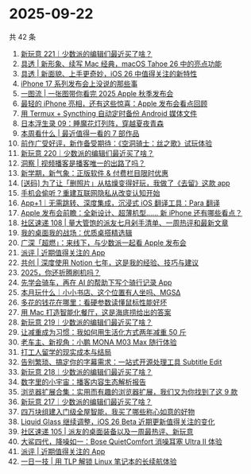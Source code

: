 # 2025-09-22

共 42 条

<!-- BEGIN SSPAI -->
<!-- 最后更新时间 2025-09-22 04:25:29 +0800 -->
1. [新玩意 221｜少数派的编辑们最近买了啥？](https://sspai.com/post/102616)
1. [具透 | 新形象、续写 Mac 经典，macOS Tahoe 26 中的亮点功能](https://sspai.com/post/102583)
1. [具透 | 新面貌、上手更奇妙，iOS 26 中值得关注的新特性](https://sspai.com/post/102372)
1. [iPhone 17 系列发布会上没说的那些事](https://sspai.com/post/102432)
1. [一图流 | 一张图带你看完 2025 Apple 秋季发布会](https://sspai.com/post/102410)
1. [最轻的 iPhone 亮相，还有这些惊喜：Apple 发布会看点回顾](https://sspai.com/post/102413)
1. [用 Termux + Syncthing 自动定时备份 Android 媒体文件](https://sspai.com/post/102337)
1. [日本浮生录 09：睡魔花灯列阵，穿越夏夜青森](https://sspai.com/post/102173)
1. [本周看什么 | 最近值得一看的 7 部作品](https://sspai.com/post/102306)
1. [前作广受好评，新作备受期待：《空洞骑士：丝之歌》试玩体验](https://sspai.com/post/102303)
1. [新玩意 220｜少数派的编辑们最近买了啥？](https://sspai.com/post/102287)
1. [洞察 | 视频播客是播客唯一的出路了吗？](https://sspai.com/post/102285)
1. [新学期，新气象：正版软件 & 付费栏目限时优惠](https://sspai.com/post/102267)
1. [[送码] 为了让「删照片」从枯燥变得好玩，我做了《去留》这款 app](https://sspai.com/post/102249)
1. [手机会偷听？重建互联网隐私从改变认知开始](https://sspai.com/post/102268)
1. [App+1｜无需跳转、深度集成，沉浸式 iOS 翻译工具：Para 翻译](https://sspai.com/post/102214)
1. [Apple 发布会前瞻：全新设计、超薄机型…… 新 iPhone 还有哪些看点？](https://sspai.com/post/102244)
1. [社区速递 108 | 量大管饱的派友七月剁手清单、一周热评和最新文章](https://sspai.com/post/102247)
1. [我的桌面我的战场：优质桌搭精选辑](https://sspai.com/post/102125)
1. [广深「超燃」：来线下，与少数派一起看 Apple 发布会](https://sspai.com/post/102221)
1. [派评 | 近期值得关注的 App](https://sspai.com/post/102228)
1. [共创 | 深度使用 Notion 七年，这是我的经验、技巧与建议](https://sspai.com/post/102031)
1. [2025，你还折腾刷机吗？](https://sspai.com/post/102151)
1. [先学会骑车，再在 AI 的帮助下写个骑行记录 App](https://sspai.com/post/101981)
1. [本月玩什么｜小小书店、这个位置有人坐吗、MGSΔ](https://sspai.com/post/102216)
1. [多花的钱花在哪里：看硬参数读懂鼠标性能好坏](https://sspai.com/post/102195)
1. [用 Mac 打造智能化餐厅，这是海底捞给出的答案](https://sspai.com/post/102160)
1. [新玩意 219｜少数派的编辑们最近买了啥？](https://sspai.com/post/102159)
1. [让减重成为习惯：我如何用生活化方式两年减重 50 斤](https://sspai.com/post/102148)
1. [老车主、新视角：小鹏 MONA M03 Max 随行体验](https://sspai.com/post/102094)
1. [打工人留学的现实成本与结局](https://sspai.com/post/101882)
1. [告别繁琐、搞定你的字幕需求：一站式开源处理工具 Subtitle Edit](https://sspai.com/post/101614)
1. [新玩意 218｜少数派的编辑们最近买了啥？](https://sspai.com/post/102013)
1. [数字里的小宇宙：播客内容生态解析报告](https://sspai.com/post/100887)
1. [浏览器扩展合集：实用而有趣的浏览器扩展，我们又为你找到了这 9 款](https://sspai.com/post/101936)
1. [新玩意 217｜少数派的编辑们最近买了啥？](https://sspai.com/post/101824)
1. [四万块组建入门级全屋智能，我买了哪些称心如意的好物](https://sspai.com/post/101818)
1. [Liquid Glass 继续调整，iOS 26 Beta 近期更新值得关注的变化](https://sspai.com/post/101792)
1. [社区速递 105 | 派友的桌面装备以及一周最热评、新玩意](https://sspai.com/post/101781)
1. [大鲨四代，降噪如一：Bose QuietComfort 消噪耳塞 Ultra II 体验](https://sspai.com/post/101722)
1. [派评 | 近期值得关注的 App](https://sspai.com/post/101767)
1. [一日一技 | 用 TLP 解锁 Linux 笔记本的长续航体验](https://sspai.com/post/101744)
<!-- END SSPAI -->